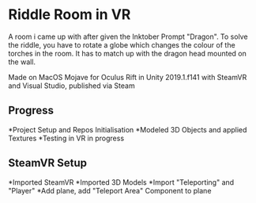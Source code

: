 # Riddle Room in VR
A room i came up with after given the Inktober Prompt "Dragon".
To solve the riddle, you have to rotate a globe which changes the colour of the torches in the room.
It has to match up with the dragon head mounted on the wall.

Made on MacOS Mojave for Oculus Rift in Unity 2019.1.f141 with SteamVR and Visual Studio, published via Steam

## Progress 

*Project Setup and Repos Initialisation
*Modeled 3D Objects and applied Textures
*Testing in VR in progress

## SteamVR Setup
*Imported SteamVR
*Imported 3D Models 
*Import "Teleporting" and "Player"
*Add plane, add "Teleport Area" Component to plane

